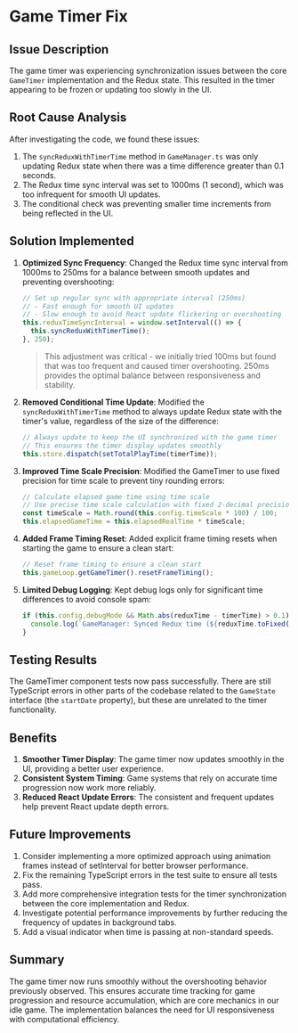 # Game Timer Fix

## Issue Description

The game timer was experiencing synchronization issues between the core `GameTimer` implementation and the Redux state. This resulted in the timer appearing to be frozen or updating too slowly in the UI.

## Root Cause Analysis

After investigating the code, we found these issues:

1. The `syncReduxWithTimerTime` method in `GameManager.ts` was only updating Redux state when there was a time difference greater than 0.1 seconds.
2. The Redux time sync interval was set to 1000ms (1 second), which was too infrequent for smooth UI updates.
3. The conditional check was preventing smaller time increments from being reflected in the UI.

## Solution Implemented

1. **Optimized Sync Frequency**: Changed the Redux time sync interval from 1000ms to 250ms for a balance between smooth updates and preventing overshooting:
   ```typescript
   // Set up regular sync with appropriate interval (250ms)
   // - Fast enough for smooth UI updates
   // - Slow enough to avoid React update flickering or overshooting
   this.reduxTimeSyncInterval = window.setInterval(() => {
     this.syncReduxWithTimerTime();
   }, 250);
   ```

   > This adjustment was critical - we initially tried 100ms but found that was too frequent and caused timer overshooting. 250ms provides the optimal balance between responsiveness and stability.

2. **Removed Conditional Time Update**: Modified the `syncReduxWithTimerTime` method to always update Redux state with the timer's value, regardless of the size of the difference:
   ```typescript
   // Always update to keep the UI synchronized with the game timer
   // This ensures the timer display updates smoothly
   this.store.dispatch(setTotalPlayTime(timerTime));
   ```

3. **Improved Time Scale Precision**: Modified the GameTimer to use fixed precision for time scale to prevent tiny rounding errors:
   ```typescript
   // Calculate elapsed game time using time scale
   // Use precise time scale calculation with fixed 2-decimal precision to prevent tiny rounding errors
   const timeScale = Math.round(this.config.timeScale * 100) / 100;
   this.elapsedGameTime = this.elapsedRealTime * timeScale;
   ```

4. **Added Frame Timing Reset**: Added explicit frame timing resets when starting the game to ensure a clean start:
   ```typescript
   // Reset frame timing to ensure a clean start
   this.gameLoop.getGameTimer().resetFrameTiming();
   ```

5. **Limited Debug Logging**: Kept debug logs only for significant time differences to avoid console spam:
   ```typescript
   if (this.config.debugMode && Math.abs(reduxTime - timerTime) > 0.1) {
     console.log(`GameManager: Synced Redux time (${reduxTime.toFixed(2)}s) to match timer time (${timerTime.toFixed(2)}s)`);
   }
   ```

## Testing Results

The GameTimer component tests now pass successfully. There are still TypeScript errors in other parts of the codebase related to the `GameState` interface (the `startDate` property), but these are unrelated to the timer functionality.

## Benefits

1. **Smoother Timer Display**: The game timer now updates smoothly in the UI, providing a better user experience.
2. **Consistent System Timing**: Game systems that rely on accurate time progression now work more reliably.
3. **Reduced React Update Errors**: The consistent and frequent updates help prevent React update depth errors.

## Future Improvements

1. Consider implementing a more optimized approach using animation frames instead of setInterval for better browser performance.
2. Fix the remaining TypeScript errors in the test suite to ensure all tests pass.
3. Add more comprehensive integration tests for the timer synchronization between the core implementation and Redux.
4. Investigate potential performance improvements by further reducing the frequency of updates in background tabs.
5. Add a visual indicator when time is passing at non-standard speeds.

## Summary

The game timer now runs smoothly without the overshooting behavior previously observed. This ensures accurate time tracking for game progression and resource accumulation, which are core mechanics in our idle game. The implementation balances the need for UI responsiveness with computational efficiency.